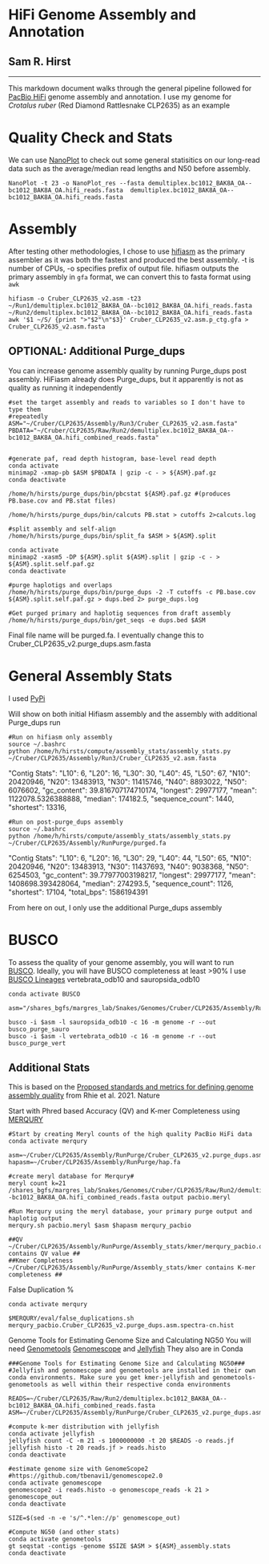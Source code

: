 # HiFi Genome Assembly and Annotation
## Sam R. Hirst

***

This markdown document walks through the general pipeline followed for [PacBio HiFi](https://www.pacb.com/smrt-science/smrt-sequencing/hifi-reads-for-highly-accurate-long-read-sequencing/) genome assembly and annotation. I use my genome for *Crotalus ruber* (Red Diamond Rattlesnake CLP2635) as an example 

# Quality Check and Stats
We can use [NanoPlot](https://github.com/wdecoster/NanoPlot) to check out some general statisitics on our long-read data such as the average/median read lengths and N50 before assembly.
```
NanoPlot -t 23 -o NanoPlot_res --fasta demultiplex.bc1012_BAK8A_OA--bc1012_BAK8A_OA.hifi_reads.fasta  demultiplex.bc1012_BAK8A_OA--bc1012_BAK8A_OA.hifi_reads.fasta
```
# Assembly
After testing other methodologies, I chose to use [hifiasm](https://hifiasm.readthedocs.io/en/latest/index.html) as the primary assembler as it was both the fastest and produced the best assembly.
-t is number of CPUs, -o specifies prefix of output file. hifiasm outputs the primary assembly in `gfa` format, we can convert this to fasta format using `awk`
```
hifiasm -o Cruber_CLP2635_v2.asm -t23 ~/Run1/demultiplex.bc1012_BAK8A_OA--bc1012_BAK8A_OA.hifi_reads.fasta ~/Run2/demultiplex.bc1012_BAK8A_OA--bc1012_BAK8A_OA.hifi_reads.fasta
awk '$1 ~/S/ {print ">"$2"\n"$3}' Cruber_CLP2635_v2.asm.p_ctg.gfa > Cruber_CLP2635_v2.asm.fasta
```
## OPTIONAL: Additional Purge_dups
You can increase genome assembly quality by running Purge_dups post assembly.  HiFiasm already does Purge_dups, but it apparently is not as quality as running it independently

```
#set the target assembly and reads to variables so I don't have to type them
#repeatedly
ASM="~/Cruber/CLP2635/Assembly/Run3/Cruber_CLP2635_v2.asm.fasta"
PBDATA="~/Cruber/CLP2635/Raw/Run2/demultiplex.bc1012_BAK8A_OA--bc1012_BAK8A_OA.hifi_combined_reads.fasta"


#generate paf, read depth histogram, base-level read depth
conda activate
minimap2 -xmap-pb $ASM $PBDATA | gzip -c - > ${ASM}.paf.gz
conda deactivate

/home/h/hirsts/purge_dups/bin/pbcstat ${ASM}.paf.gz #(produces PB.base.cov and PB.stat files)

/home/h/hirsts/purge_dups/bin/calcuts PB.stat > cutoffs 2>calcuts.log

#split assembly and self-align
/home/h/hirsts/purge_dups/bin/split_fa $ASM > ${ASM}.split

conda activate
minimap2 -xasm5 -DP ${ASM}.split ${ASM}.split | gzip -c - > ${ASM}.split.self.paf.gz
conda deactivate

#purge haplotigs and overlaps
/home/h/hirsts/purge_dups/bin/purge_dups -2 -T cutoffs -c PB.base.cov ${ASM}.split.self.paf.gz > dups.bed 2> purge_dups.log

#Get purged primary and haplotig sequences from draft assembly
/home/h/hirsts/purge_dups/bin/get_seqs -e dups.bed $ASM
```
Final file name will be purged.fa.  I eventually change this to Cruber_CLP2635_v2.purge_dups.asm.fasta
# General Assembly Stats
I used [PyPi](https://pypi.org/project/assembly-stats/)

Will show on both initial Hifiasm assembly and the assembly with additional Purge_dups run
```
#Run on hifiasm only assembly
source ~/.bashrc
python /home/h/hirsts/compute/assembly_stats/assembly_stats.py ~/Cruber/CLP2635/Assembly/Run3/Cruber_CLP2635_v2.asm.fasta
```
  "Contig Stats": 
    "L10": 6,
    "L20": 16,
    "L30": 30,
    "L40": 45,
    "L50": 67,
    "N10": 20420946,
    "N20": 13483913,
    "N30": 11415746,
    "N40": 8893022,
    "N50": 6076602,
    "gc_content": 39.816707174710174,
    "longest": 29977177,
    "mean": 1122078.5326388888,
    "median": 174182.5,
    "sequence_count": 1440,
    "shortest": 13316,
```
#Run on post-purge_dups assembly
source ~/.bashrc
python /home/h/hirsts/compute/assembly_stats/assembly_stats.py ~/Cruber/CLP2635/Assembly/RunPurge/purged.fa
```
  "Contig Stats": 
  "L10": 6,
  "L20": 16,
  "L30": 29,
  "L40": 44,
  "L50": 65,
  "N10": 20420946,
  "N20": 13483913,
  "N30": 11437693,
  "N40": 9038368,
  "N50": 6254503,
  "gc_content": 39.77977003198217,
  "longest": 29977177,
  "mean": 1408698.393428064,
  "median": 274293.5,
  "sequence_count": 1126,
  "shortest": 17104,
  "total_bps": 1586194391


From here on out, I only use the additional Purge_dups assembly
# BUSCO
To assess the quality of your genome assembly, you will want to run [BUSCO](https://busco.ezlab.org/). Ideally, you will have BUSCO completeness at least >90%
I use [BUSCO Lineages](https://busco.ezlab.org/list_of_lineages.html) vertebrata_odb10 and sauropsida_odb10
```
conda activate BUSCO

asm="/shares_bgfs/margres_lab/Snakes/Genomes/Cruber/CLP2635/Assembly/RunPurge/purged.fa"

busco -i $asm -l sauropsida_odb10 -c 16 -m genome -r --out busco_purge_sauro
busco -i $asm -l vertebrata_odb10 -c 16 -m genome -r --out busco_purge_vert
```
 
 ## Additional Stats
 This is based on the [Proposed standards and metrics for defining genome assembly quality](https://www.ncbi.nlm.nih.gov/pmc/articles/PMC8081667/) from Rhie et al. 2021. Nature
 
Start with Phred based Accuracy (QV) and K-mer Completeness using [MERQURY](https://github.com/marbl/merqury)
 ```
#Start by creating Meryl counts of the high quality PacBio HiFi data
conda activate merqury

asm=~/Cruber/CLP2635/Assembly/RunPurge/Cruber_CLP2635_v2.purge_dups.asm.fasta
hapasm=~/Cruber/CLP2635/Assembly/RunPurge/hap.fa

#create meryl database for Merqury#
meryl count k=21 /shares_bgfs/margres_lab/Snakes/Genomes/Cruber/CLP2635/Raw/Run2/demultiplex.bc1012_BAK8A_OA--bc1012_BAK8A_OA.hifi_combined_reads.fasta output pacbio.meryl

#Run Merqury using the meryl database, your primary purge output and haplotig output
merqury.sh pacbio.meryl $asm $hapasm merqury_pacbio
 
##QV ~/Cruber/CLP2635/Assembly/RunPurge/Assembly_stats/kmer/merqury_pacbio.qv contains QV value ##
##Kmer Completness ~/Cruber/CLP2635/Assembly/RunPurge/Assembly_stats/kmer contains K-mer completeness ##
 ```
False Duplication %
```
conda activate merqury

$MERQURY/eval/false_duplications.sh merqury_pacbio.Cruber_CLP2635_v2.purge_dups.asm.spectra-cn.hist
```
        

Genome Tools for Estimating Genome Size and Calculating NG50
You will need [Genometools](http://genometools.org/) [Genomescope](http://qb.cshl.edu/genomescope/) and [Jellyfish](https://github.com/gmarcais/Jellyfish)
They also are in Conda
```
###Genome Tools for Estimating Genome Size and Calculating NG50###
#Jellyfish and genomescope and genometools are installed in their own conda environments. Make sure you get kmer-jellyfish and genometools-genometools as well within their respective conda environments

READS=~/Cruber/CLP2635/Raw/Run2/demultiplex.bc1012_BAK8A_OA--bc1012_BAK8A_OA.hifi_combined_reads.fasta
ASM=~/Cruber/CLP2635/Assembly/RunPurge/Cruber_CLP2635_v2.purge_dups.asm.fasta

#compute k-mer distribution with jellyfish
conda activate jellyfish
jellyfish count -C -m 21 -s 1000000000 -t 20 $READS -o reads.jf
jellyfish histo -t 20 reads.jf > reads.histo
conda deactivate

#estimate genome size with GenomeScope2
#https://github.com/tbenavi1/genomescope2.0
conda activate genomescope
genomescope2 -i reads.histo -o genomescope_reads -k 21 > genomescope_out
conda deactivate

SIZE=$(sed -n -e 's/^.*len://p' genomescope_out)

#Compute NG50 (and other stats)
conda activate genometools
gt seqstat -contigs -genome $SIZE $ASM > ${ASM}_assembly.stats
conda deactivate
```
